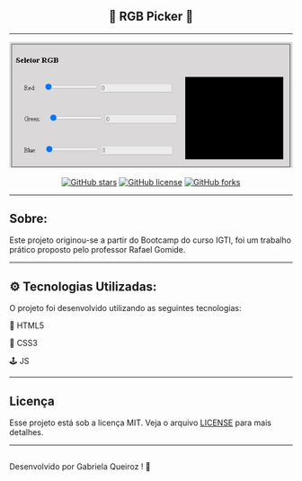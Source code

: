 <h2 align="center">
🌈 RGB Picker 🎯
</h2>

---


<p align="center">
   <img src="./public/image/logo.png" alt="RGBPicker" />
</p>

<div align="center">

[![GitHub stars](https://img.shields.io/github/stars/gabiqrm/RGBPicker)](https://github.com/gabiqrm/RGBPicker)<space> <space>[![GitHub license](https://img.shields.io/github/license/gabiqrm/RGBPicker)](https://github.com/gabiqrm/RGBPicker/blob/master/LICENSE)<space> <space>[![GitHub forks](https://img.shields.io/github/forks/gabiqrm/RGBPicker)](https://github.com/gabiqrm/RGBPicker/)

</div>

---
## Sobre:

Este projeto originou-se a partir do Bootcamp do curso IGTI, foi um trabalho prático proposto pelo professor Rafael Gomide.

---
## ⚙️ Tecnologias Utilizadas:

O projeto foi desenvolvido utilizando as seguintes tecnologias:

🌲 HTML5

👾 CSS3

🕹️ JS

---
## Licença
Esse projeto está sob a licença MIT. Veja o arquivo [LICENSE](LICENSE) para mais detalhes.

---
##
Desenvolvido por Gabriela Queiroz ! 💜
